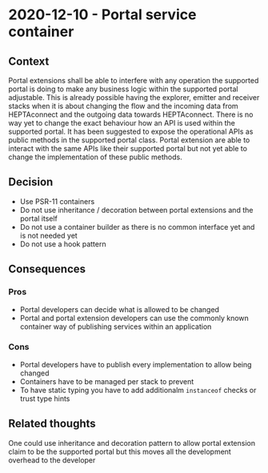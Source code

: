 # 2020-12-10 - Portal service container

## Context

Portal extensions shall be able to interfere with any operation the supported portal is doing to make any business logic within the supported portal adjustable.
This is already possible having the explorer, emitter and receiver stacks when it is about changing the flow and the incoming data from HEPTAconnect and the outgoing data towards HEPTAconnect.
There is no way yet to change the exact behaviour how an API is used within the supported portal.
It has been suggested to expose the operational APIs as public methods in the supported portal class.
Portal extension are able to interact with the same APIs like their supported portal but not yet able to change the implementation of these public methods.


## Decision

* Use PSR-11 containers
* Do not use inheritance / decoration between portal extensions and the portal itself
* Do not use a container builder as there is no common interface yet and is not needed yet
* Do not use a hook pattern

## Consequences

### Pros

* Portal developers can decide what is allowed to be changed
* Portal and portal extension developers can use the commonly known container way of publishing services within an application


### Cons

* Portal developers have to publish every implementation to allow being changed
* Containers have to be managed per stack to prevent
* To have static typing you have to add additionalm `instanceof` checks or trust type hints


## Related thoughts

One could use inheritance and decoration pattern to allow portal extension claim to be the supported portal but this moves all the development overhead to the developer
